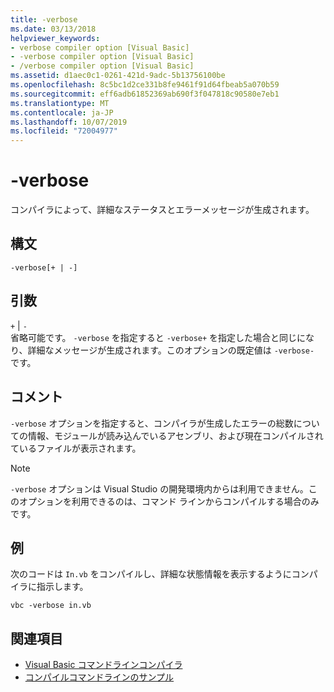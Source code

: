 ```yaml
---
title: -verbose
ms.date: 03/13/2018
helpviewer_keywords:
- verbose compiler option [Visual Basic]
- -verbose compiler option [Visual Basic]
- /verbose compiler option [Visual Basic]
ms.assetid: d1aec0c1-0261-421d-9adc-5b13756100be
ms.openlocfilehash: 8c5bc1d2ce331b8fe9461f91d64fbeab5a070b59
ms.sourcegitcommit: eff6adb61852369ab690f3f047818c90580e7eb1
ms.translationtype: MT
ms.contentlocale: ja-JP
ms.lasthandoff: 10/07/2019
ms.locfileid: "72004977"
---
```

# <a name="-verbose"></a>-verbose
コンパイラによって、詳細なステータスとエラーメッセージが生成されます。  
  
## <a name="syntax"></a>構文  
  
```console  
-verbose[+ | -]  
```  
  
## <a name="arguments"></a>引数  
 `+` &#124; `-`  
 省略可能です。 `-verbose` を指定すると `-verbose+` を指定した場合と同じになり、詳細なメッセージが生成されます。このオプションの既定値は `-verbose-` です。  
  
## <a name="remarks"></a>コメント  
 `-verbose` オプションを指定すると、コンパイラが生成したエラーの総数についての情報、モジュールが読み込んでいるアセンブリ、および現在コンパイルされているファイルが表示されます。
  
> [!NOTE]
> `-verbose` オプションは Visual Studio の開発環境内からは利用できません。このオプションを利用できるのは、コマンド ラインからコンパイルする場合のみです。  
  
## <a name="example"></a>例  
 次のコードは `In.vb` をコンパイルし、詳細な状態情報を表示するようにコンパイラに指示します。  
  
```console  
vbc -verbose in.vb  
```  
  
## <a name="see-also"></a>関連項目

- [Visual Basic コマンドラインコンパイラ](../../../visual-basic/reference/command-line-compiler/index.md)
- [コンパイルコマンドラインのサンプル](../../../visual-basic/reference/command-line-compiler/sample-compilation-command-lines.md)
